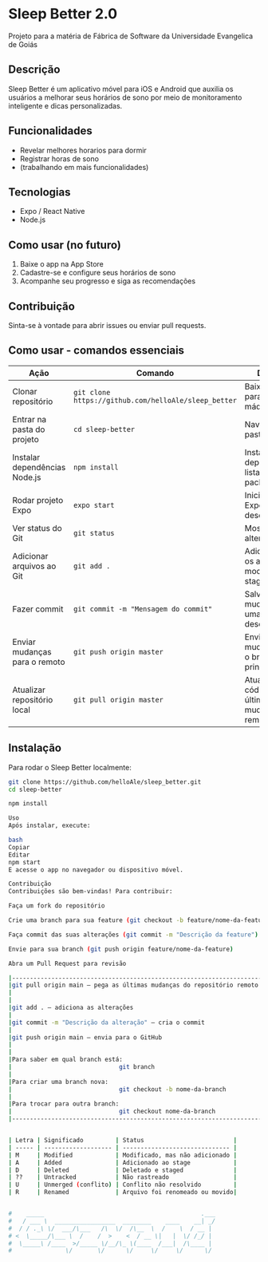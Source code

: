 # Sleep Better 2.0
Projeto para a matéria de Fábrica de Software da Universidade Evangelica de Goiás

## Descrição  
Sleep Better é um aplicativo móvel para iOS e Android que auxilia os usuários a melhorar seus horários de sono por meio de monitoramento inteligente e dicas personalizadas.

## Funcionalidades
- Revelar melhores horarios para dormir
- Registrar horas de sono
- (trabalhando em mais funcionalidades)

## Tecnologias
- Expo / React Native 
- Node.js 

## Como usar (no futuro)
1. Baixe o app na App Store  
2. Cadastre-se e configure seus horários de sono  
3. Acompanhe seu progresso e siga as recomendações  

## Contribuição  
Sinta-se à vontade para abrir issues ou enviar pull requests.

## Como usar - comandos essenciais

| Ação                            | Comando                                    | Descrição                                         |
|--------------------------------|--------------------------------------------|--------------------------------------------------|
| Clonar repositório             | `git clone https://github.com/helloAle/sleep_better`           | Baixa o projeto para sua máquina                  |
| Entrar na pasta do projeto     | `cd sleep-better`                        | Navega até a pasta do projeto                      |
| Instalar dependências Node.js  | `npm install`                              | Instala todas as dependências listadas no package.json |
| Rodar projeto Expo             | `expo start`                              | Inicia o servidor Expo para desenvolvimento       |
| Ver status do Git              | `git status`                              | Mostra as alterações feitas                        |
| Adicionar arquivos ao Git      | `git add .`                               | Adiciona todos os arquivos modificados ao stage   |
| Fazer commit                  | `git commit -m "Mensagem do commit"`       | Salva as mudanças com uma mensagem descritiva     |
| Enviar mudanças para o remoto | `git push origin master`                      | Envia as mudanças para o branch principal remoto  |
| Atualizar repositório local   | `git pull origin master`                       | Atualiza seu código com as últimas mudanças do remoto |

## Instalação

Para rodar o Sleep Better localmente:

```bash
git clone https://github.com/helloAle/sleep_better.git
cd sleep-better

npm install

Uso
Após instalar, execute:

bash
Copiar
Editar
npm start
E acesse o app no navegador ou dispositivo móvel.

Contribuição
Contribuições são bem-vindas! Para contribuir:

Faça um fork do repositório

Crie uma branch para sua feature (git checkout -b feature/nome-da-feature)

Faça commit das suas alterações (git commit -m "Descrição da feature")

Envie para sua branch (git push origin feature/nome-da-feature)

Abra um Pull Request para revisão

|----------------------------------------------------------------------|
|git pull origin main — pega as últimas mudanças do repositório remoto |
|                                                                      |
|                                                                      |
|git add . — adiciona as alterações                                    |    
|                                                                      |
|git commit -m "Descrição da alteração" — cria o commit                |                        
|                                                                      |
|git push origin main — envia para o GitHub                            |            
|                                                                      |
|                                                                      |
|Para saber em qual branch está:                                       | 
|                              git branch                              |                    
|                                                                      |
|Para criar uma branch nova:                                           |
|                              git checkout -b nome-da-branch          |
|                                                                      |
|Para trocar para outra branch:                                        |
|                              git checkout nome-da-branch             |
|----------------------------------------------------------------------|


| Letra | Significado         | Status                         |
| ----- | ------------------- | ------------------------------ |
| M     | Modified            | Modificado, mas não adicionado |
| A     | Added               | Adicionado ao stage            |
| D     | Deleted             | Deletado e staged              |
| ??    | Untracked           | Não rastreado                  |
| U     | Unmerged (conflito) | Conflito não resolvido         |
| R     | Renamed             | Arquivo foi renomeado ou movido|


#    _____                                            .___
#   / ___ \  _________________  ________    ____    __| _/
#  / / ._\ \/  ___/\___   /\  \/  /\__  \  /    \  / __ | 
# <  \_____/\___ \  /    /  >    <  / __ \|   |  \/ /_/ | 
#  \_____\ /____  >/_____ \/__/\_ \(____  /___|  /\____ | 
#               \/       \/      \/     \/     \/      \/ 